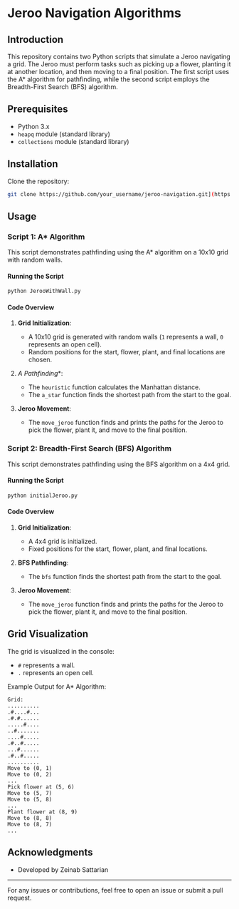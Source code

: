 # Jeroo Navigation Algorithms

## Introduction

This repository contains two Python scripts that simulate a Jeroo navigating a grid. The Jeroo must perform tasks such as picking up a flower, planting it at another location, and then moving to a final position. The first script uses the A* algorithm for pathfinding, while the second script employs the Breadth-First Search (BFS) algorithm.

## Prerequisites

- Python 3.x
- `heapq` module (standard library)
- `collections` module (standard library)

## Installation

Clone the repository:

```bash
git clone https://github.com/your_username/jeroo-navigation.git](https://github.com/Zeinab-sattarian/jeroo-problem.git

```

## Usage

### Script 1: A* Algorithm

This script demonstrates pathfinding using the A* algorithm on a 10x10 grid with random walls.

#### Running the Script

```bash
python JerooWithWall.py
```

#### Code Overview

1. **Grid Initialization**:
   - A 10x10 grid is generated with random walls (`1` represents a wall, `0` represents an open cell).
   - Random positions for the start, flower, plant, and final locations are chosen.

2. **A* Pathfinding**:
   - The `heuristic` function calculates the Manhattan distance.
   - The `a_star` function finds the shortest path from the start to the goal.
   
3. **Jeroo Movement**:
   - The `move_jeroo` function finds and prints the paths for the Jeroo to pick the flower, plant it, and move to the final position.

### Script 2: Breadth-First Search (BFS) Algorithm

This script demonstrates pathfinding using the BFS algorithm on a 4x4 grid.

#### Running the Script

```bash
python initialJeroo.py
```

#### Code Overview

1. **Grid Initialization**:
   - A 4x4 grid is initialized.
   - Fixed positions for the start, flower, plant, and final locations.

2. **BFS Pathfinding**:
   - The `bfs` function finds the shortest path from the start to the goal.
   
3. **Jeroo Movement**:
   - The `move_jeroo` function finds and prints the paths for the Jeroo to pick the flower, plant it, and move to the final position.

## Grid Visualization

The grid is visualized in the console:

- `#` represents a wall.
- `.` represents an open cell.

Example Output for A* Algorithm:

```
Grid:
..........
.#....#...
.#.#......
.....#....
..#.......
....#.....
.#..#.....
...#......
.#..#.....
..........
Move to (0, 1)
Move to (0, 2)
...
Pick flower at (5, 6)
Move to (5, 7)
Move to (5, 8)
...
Plant flower at (8, 9)
Move to (8, 8)
Move to (8, 7)
...
```



## Acknowledgments

- Developed by Zeinab Sattarian

---

For any issues or contributions, feel free to open an issue or submit a pull request.
